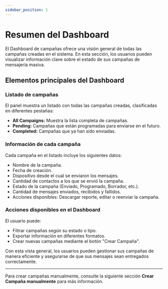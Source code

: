 ```yaml
---
sidebar_position: 1
---
```



# Resumen del Dashboard

El Dashboard de campañas ofrece una visión general de todas las campañas creadas en el sistema. En esta sección, los usuarios pueden visualizar información clave sobre el estado de sus campañas de mensajería masiva.

## Elementos principales del Dashboard

### Listado de campañas

El panel muestra un listado con todas las campañas creadas, clasificadas en diferentes pestañas:

* **All Campaigns:** Muestra la lista completa de campañas.
* **Pending:** Campañas que están programadas para enviarse en el futuro.
* **Completed:** Campañas que ya han sido enviadas.

### Información de cada campaña

Cada campaña en el listado incluye los siguientes datos:

* Nombre de la campaña.
* Fecha de creación.
* Dispositivo desde el cual se enviaron los mensajes.
* Cantidad de contactos a los que se envió la campaña.
* Estado de la campaña (Enviado, Programado, Borrador, etc.).
* Cantidad de mensajes enviados, recibidos y fallidos.
* Acciones disponibles: Descargar reporte, editar o reenviar la campaña.

### Acciones disponibles en el Dashboard

El usuario puede:

* Filtrar campañas según su estado o tipo.
* Exportar información en diferentes formatos.
* Crear nuevas campañas mediante el botón "Crear Campaña".

Con esta vista general, los usuarios pueden gestionar sus campañas de manera eficiente y asegurarse de que sus mensajes sean entregados correctamente.

---

Para crear campañas manualmente, consulte la siguiente sección **Crear Campaña manualmente** para más información.  

